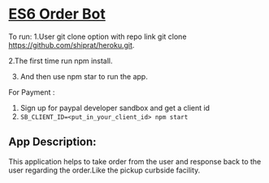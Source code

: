 # <a href="https://github.com/rhildred/ES6OrderBot" target="_blank">ES6 Order Bot</a>



To run:
1.User git clone option with repo link git clone https://github.com/shiprat/heroku.git.

2.The first time run npm install.

3. And then use npm star to run the app.

For Payment :
1. Sign up for paypal developer sandbox and get a client id
2. `SB_CLIENT_ID=<put_in_your_client_id> npm start`

## App Description:
This application helps to take order from the user and response back to the user regarding the order.Like the pickup curbside facility.


